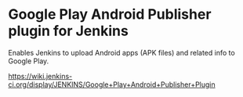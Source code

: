 # Google Play Android Publisher plugin for Jenkins

Enables Jenkins to upload Android apps (APK files) and related info to Google Play.

https://wiki.jenkins-ci.org/display/JENKINS/Google+Play+Android+Publisher+Plugin
